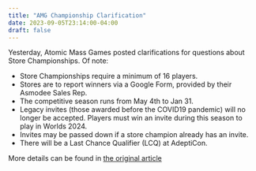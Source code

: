 ```yaml
---
title: "AMG Championship Clarification"
date: 2023-09-05T23:14:00-04:00
draft: false
---
```


Yesterday, Atomic Mass Games posted clarifications for questions about Store Championships. Of note:

- Store Championships require a minimum of 16 players.
- Stores are to report winners via a Google Form, provided by their Asmodee Sales Rep.
- The competitive season runs from May 4th to Jan 31.
- Legacy invites (those awarded before the COVID19 pandemic) will no longer be accepted. Players must win an invite during this season to play in Worlds 2024.
- Invites may be passed down if a store champion already has an invite.
- There will be a Last Chance Qualifier (LCQ) at AdeptiCon.

More details can be found in [the original article](https://www.atomicmassgames.com/transmissions/store-championship-kit-confusion)

